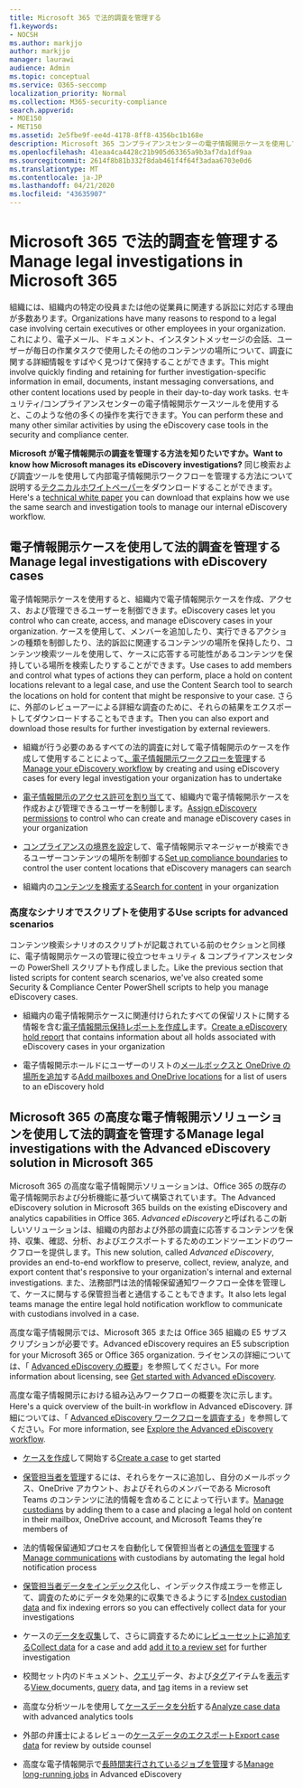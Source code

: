 ```yaml
---
title: Microsoft 365 で法的調査を管理する
f1.keywords:
- NOCSH
ms.author: markjjo
author: markjjo
manager: laurawi
audience: Admin
ms.topic: conceptual
ms.service: O365-seccomp
localization_priority: Normal
ms.collection: M365-security-compliance
search.appverid:
- MOE150
- MET150
ms.assetid: 2e5fbe9f-ee4d-4178-8ff8-4356bc1b168e
description: Microsoft 365 コンプライアンスセンターの電子情報開示ケースを使用して、組織の法的調査を管理します。 E5 サブスクリプションを持っている場合は、高度な電子情報開示のテキスト分析、machine learning、および予測コーディング機能を使用して、ケースデータをさらに分析できます。
ms.openlocfilehash: 41eaa4ca4428c21b905d63365a9b3af7da1df9aa
ms.sourcegitcommit: 2614f8b81b332f8dab461f4f64f3adaa6703e0d6
ms.translationtype: MT
ms.contentlocale: ja-JP
ms.lasthandoff: 04/21/2020
ms.locfileid: "43635907"
---
```

# <a name="manage-legal-investigations-in-microsoft-365"></a><span data-ttu-id="e0606-104">Microsoft 365 で法的調査を管理する</span><span class="sxs-lookup"><span data-stu-id="e0606-104">Manage legal investigations in Microsoft 365</span></span>

<span data-ttu-id="e0606-105">組織には、組織内の特定の役員または他の従業員に関連する訴訟に対応する理由が多数あります。</span><span class="sxs-lookup"><span data-stu-id="e0606-105">Organizations have many reasons to respond to a legal case involving certain executives or other employees in your organization.</span></span> <span data-ttu-id="e0606-106">これにより、電子メール、ドキュメント、インスタントメッセージの会話、ユーザーが毎日の作業タスクで使用したその他のコンテンツの場所について、調査に関する詳細情報をすばやく見つけて保持することができます。</span><span class="sxs-lookup"><span data-stu-id="e0606-106">This might involve quickly finding and retaining for further investigation-specific information in email, documents, instant messaging conversations, and other content locations used by people in their day-to-day work tasks.</span></span> <span data-ttu-id="e0606-107">セキュリティ/コンプライアンスセンターの電子情報開示ケースツールを使用すると、このような他の多くの操作を実行できます。</span><span class="sxs-lookup"><span data-stu-id="e0606-107">You can perform these and many other similar activities by using the eDiscovery case tools in the security and compliance center.</span></span>
  
<span data-ttu-id="e0606-108">**Microsoft が電子情報開示の調査を管理する方法を知りたいですか。**</span><span class="sxs-lookup"><span data-stu-id="e0606-108">**Want to know how Microsoft manages its eDiscovery investigations?**</span></span> <span data-ttu-id="e0606-109">同じ検索および調査ツールを使用して内部電子情報開示ワークフローを管理する方法について説明する[テクニカルホワイトペーパー](https://go.microsoft.com/fwlink/?linkid=852161)をダウンロードすることができます。</span><span class="sxs-lookup"><span data-stu-id="e0606-109">Here's a [technical white paper](https://go.microsoft.com/fwlink/?linkid=852161) you can download that explains how we use the same search and investigation tools to manage our internal eDiscovery workflow.</span></span>
   
## <a name="manage-legal-investigations-with-ediscovery-cases"></a><span data-ttu-id="e0606-110">電子情報開示ケースを使用して法的調査を管理する</span><span class="sxs-lookup"><span data-stu-id="e0606-110">Manage legal investigations with eDiscovery cases</span></span>

<span data-ttu-id="e0606-111">電子情報開示ケースを使用すると、組織内で電子情報開示ケースを作成、アクセス、および管理できるユーザーを制御できます。</span><span class="sxs-lookup"><span data-stu-id="e0606-111">eDiscovery cases let you control who can create, access, and manage eDiscovery cases in your organization.</span></span> <span data-ttu-id="e0606-112">ケースを使用して、メンバーを追加したり、実行できるアクションの種類を制御したり、法的訴訟に関連するコンテンツの場所を保持したり、コンテンツ検索ツールを使用して、ケースに応答する可能性があるコンテンツを保持している場所を検索したりすることができます。</span><span class="sxs-lookup"><span data-stu-id="e0606-112">Use cases to add members and control what types of actions they can perform, place a hold on content locations relevant to a legal case, and use the Content Search tool to search the locations on hold for content that might be responsive to your case.</span></span> <span data-ttu-id="e0606-113">さらに、外部のレビューアーによる詳細な調査のために、それらの結果をエクスポートしてダウンロードすることもできます。</span><span class="sxs-lookup"><span data-stu-id="e0606-113">Then you can also export and download those results for further investigation by external reviewers.</span></span>
  
- <span data-ttu-id="e0606-114">組織が行う必要のあるすべての法的調査に対して電子情報開示のケースを作成して使用することによって[、電子情報開示ワークフローを管理](ediscovery-cases.md)する</span><span class="sxs-lookup"><span data-stu-id="e0606-114">[Manage your eDiscovery workflow](ediscovery-cases.md) by creating and using eDiscovery cases for every legal investigation your organization has to undertake</span></span> 
    
- <span data-ttu-id="e0606-115">[電子情報開示のアクセス許可を割り当て](assign-ediscovery-permissions.md)て、組織内で電子情報開示ケースを作成および管理できるユーザーを制御します。</span><span class="sxs-lookup"><span data-stu-id="e0606-115">[Assign eDiscovery permissions](assign-ediscovery-permissions.md) to control who can create and manage eDiscovery cases in your organization</span></span> 
    
- <span data-ttu-id="e0606-116">[コンプライアンスの境界を設定](tagging-and-assessment-in-advanced-ediscovery.md)して、電子情報開示マネージャーが検索できるユーザーコンテンツの場所を制御する</span><span class="sxs-lookup"><span data-stu-id="e0606-116">[Set up compliance boundaries](tagging-and-assessment-in-advanced-ediscovery.md) to control the user content locations that eDiscovery managers can search</span></span> 
    
- <span data-ttu-id="e0606-117">組織内の[コンテンツを検索する](search-for-content.md)</span><span class="sxs-lookup"><span data-stu-id="e0606-117">[Search for content](search-for-content.md) in your organization</span></span> 
    
### <a name="use-scripts-for-advanced-scenarios"></a><span data-ttu-id="e0606-118">高度なシナリオでスクリプトを使用する</span><span class="sxs-lookup"><span data-stu-id="e0606-118">Use scripts for advanced scenarios</span></span>

<span data-ttu-id="e0606-119">コンテンツ検索シナリオのスクリプトが記載されている前のセクションと同様に、電子情報開示ケースの管理に役立つセキュリティ & コンプライアンスセンターの PowerShell スクリプトも作成しました。</span><span class="sxs-lookup"><span data-stu-id="e0606-119">Like the previous section that listed scripts for content search scenarios, we've also created some Security & Compliance Center PowerShell scripts to help you manage eDiscovery cases.</span></span>
  
- <span data-ttu-id="e0606-120">組織内の電子情報開示ケースに関連付けられたすべての保留リストに関する情報を含む[電子情報開示保持レポートを作成し](create-a-report-on-holds-in-ediscovery-cases.md)ます。</span><span class="sxs-lookup"><span data-stu-id="e0606-120">[Create a eDiscovery hold report](create-a-report-on-holds-in-ediscovery-cases.md) that contains information about all holds associated with eDiscovery cases in your organization</span></span> 
    
- <span data-ttu-id="e0606-121">電子情報開示ホールドにユーザーのリストの[メールボックスと OneDrive の場所を追加](use-a-script-to-add-users-to-a-hold-in-ediscovery.md)する</span><span class="sxs-lookup"><span data-stu-id="e0606-121">[Add mailboxes and OneDrive locations](use-a-script-to-add-users-to-a-hold-in-ediscovery.md) for a list of users to an eDiscovery hold</span></span> 
  
## <a name="manage-legal-investigations-with-the-advanced-ediscovery-solution-in-microsoft-365"></a><span data-ttu-id="e0606-122">Microsoft 365 の高度な電子情報開示ソリューションを使用して法的調査を管理する</span><span class="sxs-lookup"><span data-stu-id="e0606-122">Manage legal investigations with the Advanced eDiscovery solution in Microsoft 365</span></span>

<span data-ttu-id="e0606-123">Microsoft 365 の高度な電子情報開示ソリューションは、Office 365 の既存の電子情報開示および分析機能に基づいて構築されています。</span><span class="sxs-lookup"><span data-stu-id="e0606-123">The Advanced eDiscovery solution in Microsoft 365 builds on the existing eDiscovery and analytics capabilities in Office 365.</span></span> <span data-ttu-id="e0606-124">*Advanced eDiscovery*と呼ばれるこの新しいソリューションは、組織の内部および外部の調査に応答するコンテンツを保持、収集、確認、分析、およびエクスポートするためのエンドツーエンドのワークフローを提供します。</span><span class="sxs-lookup"><span data-stu-id="e0606-124">This new solution, called *Advanced eDiscovery*, provides an end-to-end workflow to preserve, collect, review, analyze, and export content that's responsive to your organization's internal and external investigations.</span></span> <span data-ttu-id="e0606-125">また、法務部門は法的情報保留通知ワークフロー全体を管理して、ケースに関与する保管担当者と通信することもできます。</span><span class="sxs-lookup"><span data-stu-id="e0606-125">It also lets legal teams manage the entire legal hold notification workflow to communicate with custodians involved in a case.</span></span>

<span data-ttu-id="e0606-126">高度な電子情報開示では、Microsoft 365 または Office 365 組織の E5 サブスクリプションが必要です。</span><span class="sxs-lookup"><span data-stu-id="e0606-126">Advanced eDiscovery requires an E5 subscription for your Microsoft 365 or Office 365 organization.</span></span> <span data-ttu-id="e0606-127">ライセンスの詳細については、「 [Advanced eDiscovery の概要](get-started-with-advanced-ediscovery.md#step-1-verify-and-assign-appropriate-licenses)」を参照してください。</span><span class="sxs-lookup"><span data-stu-id="e0606-127">For more information about licensing, see [Get started with Advanced eDiscovery](get-started-with-advanced-ediscovery.md#step-1-verify-and-assign-appropriate-licenses).</span></span>

<span data-ttu-id="e0606-128">高度な電子情報開示における組み込みワークフローの概要を次に示します。</span><span class="sxs-lookup"><span data-stu-id="e0606-128">Here's a quick overview of the built-in workflow in Advanced eDiscovery.</span></span> <span data-ttu-id="e0606-129">詳細については、「 [Advanced eDiscovery ワークフローを調査する](get-started-with-advanced-ediscovery.md#explore-the-advanced-ediscovery-workflow)」を参照してください。</span><span class="sxs-lookup"><span data-stu-id="e0606-129">For more information, see [Explore the Advanced eDiscovery workflow](get-started-with-advanced-ediscovery.md#explore-the-advanced-ediscovery-workflow).</span></span>

- <span data-ttu-id="e0606-130">[ケースを作成](create-new-ediscovery-case.md)して開始する</span><span class="sxs-lookup"><span data-stu-id="e0606-130">[Create a case](create-new-ediscovery-case.md) to get started</span></span>

- <span data-ttu-id="e0606-131">[保管担当者を管理](managing-custodians.md)するには、それらをケースに追加し、自分のメールボックス、OneDrive アカウント、およびそれらのメンバーである Microsoft Teams のコンテンツに法的情報を含めることによって行います。</span><span class="sxs-lookup"><span data-stu-id="e0606-131">[Manage custodians](managing-custodians.md) by adding them to a case and placing a legal hold on content in their mailbox, OneDrive account, and Microsoft Teams they're members of</span></span>

- <span data-ttu-id="e0606-132">法的情報保留通知プロセスを自動化して保管担当者との[通信を管理](managing-custodian-communications.md)する</span><span class="sxs-lookup"><span data-stu-id="e0606-132">[Manage communications](managing-custodian-communications.md) with custodians by automating the legal hold notification process</span></span>

- <span data-ttu-id="e0606-133">[保管担当者データをインデックス](processing-data-for-case.md)化し、インデックス作成エラーを修正して、調査のためにデータを効果的に収集できるようにする</span><span class="sxs-lookup"><span data-stu-id="e0606-133">[Index custodian data](processing-data-for-case.md) and fix indexing errors so you can effectively collect data for your investigations</span></span>

- <span data-ttu-id="e0606-134">ケースの[データを収集](collecting-data-for-ediscovery.md)して、さらに調査するために[レビューセットに追加する](collecting-data-for-ediscovery.md#adding-search-results-to-a-review-set)</span><span class="sxs-lookup"><span data-stu-id="e0606-134">[Collect data](collecting-data-for-ediscovery.md) for a case and add [add it to a review set](collecting-data-for-ediscovery.md#adding-search-results-to-a-review-set) for further investigation</span></span>

- <span data-ttu-id="e0606-135">校閲セット内のドキュメント、[クエリ](review-set-search.md)データ、および[タグ](tagging-documents.md)アイテムを[表示](view-documents-in-review-set.md)する</span><span class="sxs-lookup"><span data-stu-id="e0606-135">[View ](view-documents-in-review-set.md) documents, [query](review-set-search.md) data, and [tag](tagging-documents.md) items in a review set</span></span>

- <span data-ttu-id="e0606-136">高度な分析ツールを使用して[ケースデータを分析](analyzing-data-in-review-set.md)する</span><span class="sxs-lookup"><span data-stu-id="e0606-136">[Analyze case data](analyzing-data-in-review-set.md) with advanced analytics tools</span></span>

- <span data-ttu-id="e0606-137">外部の弁護士によるレビューの[ケースデータのエクスポート](exporting-data-ediscover20.md)</span><span class="sxs-lookup"><span data-stu-id="e0606-137">[Export case data](exporting-data-ediscover20.md) for review by outside counsel</span></span>

- <span data-ttu-id="e0606-138">高度な電子情報開示で[長時間実行されているジョブを管理](managing-jobs-ediscovery20.md)する</span><span class="sxs-lookup"><span data-stu-id="e0606-138">[Manage long-running jobs](managing-jobs-ediscovery20.md) in Advanced eDiscovery</span></span>
